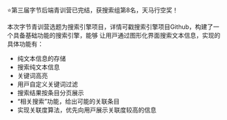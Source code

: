 ⭐第三届字节后端青训营已完结，获搜索组第8名，天马行空奖！  

本次字节⻘训营选题为搜索引擎项⽬，详情可戳搜索引擎项⽬Github，构建了⼀个具备基础功能的搜索引擎，能够
让⽤⼾通过图形化界⾯搜索⽂本信息，实现的具体功能有：
- 纯⽂本信息的存储
- 搜索纯⽂本信息 
- 关键词高亮
- ⽤⼾⾃定义关键词过滤 
- 搜索结果按条⽬分⻚展⽰ 
- “相关搜索”功能，给出可能的关联条⽬ 
- 实现关联度算法，优先向⽤⼾展⽰关联度较⾼的信息
